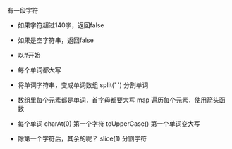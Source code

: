 有一段字符

- 如果字符超过140字，返回false
- 如果是空字符串，返回false
- 以#开始
- 每个单词都大写

- 将单词字符串，变成单词数组 split(' ') 分割单词
- 数组里每个元素都是单词，首字母都要大写  map 遍历每个元素，使用箭头函数
- 每个单词 charAt(0) 第一个字符 toUpperCase() 第一个单词变大写
- 除第一个字符后，其余的呢？  slice(1) 分割字符
